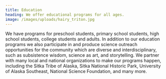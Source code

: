 ```yaml
---
title: Education
heading: We offer educational programs for all ages.
image: /images/uploads/hairy_triton.jpg
---
```

We have programs for preschool students, primary school students, high school students, college students and adults. In addition to our education programs we also participate in and produce science outreach opportunities for the community which are diverse and interdisciplinary, such as subsistence wisdom, science as art, and storytelling. We partner with many local and national organizations to make our programs happen, including the Sitka Tribe of Alaska, Sitka National Historic Park, University of Alaska Southeast, National Science Foundation, and many more.
